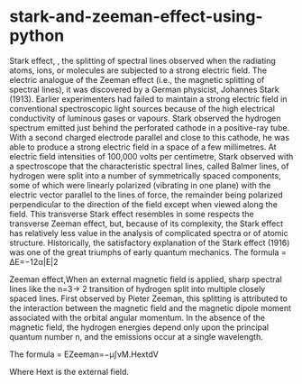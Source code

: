 # stark-and-zeeman-effect-using-python
Stark effect, , the splitting of spectral lines observed when the radiating atoms, ions, or molecules are subjected to a strong electric field. The electric analogue of the Zeeman effect (i.e., the magnetic splitting of spectral lines), it was discovered by a German physicist, Johannes Stark (1913). Earlier experimenters had failed to maintain a strong electric field in conventional spectroscopic light sources because of the high electrical conductivity of luminous gases or vapours. Stark observed the hydrogen spectrum emitted just behind the perforated cathode in a positive-ray tube. With a second charged electrode parallel and close to this cathode, he was able to produce a strong electric field in a space of a few millimetres. At electric field intensities of 100,000 volts per centimetre, Stark observed with a spectroscope that the characteristic spectral lines, called Balmer lines, of hydrogen were split into a number of symmetrically spaced components, some of which were linearly polarized (vibrating in one plane) with the electric vector parallel to the lines of force, the remainder being polarized perpendicular to the direction of the field except when viewed along the field. This transverse Stark effect resembles in some respects the transverse Zeeman effect, but, because of its complexity, the Stark effect has relatively less value in the analysis of complicated spectra or of atomic structure. Historically, the satisfactory explanation of the Stark effect (1916) was one of the great triumphs of early quantum mechanics.
   The formula = ΔE=−12α|E|2




Zeeman effect,When an external magnetic field is applied, sharp spectral lines like the n=3→ 2 transition of hydrogen split into multiple closely spaced lines. First observed by Pieter Zeeman, this splitting is attributed to the interaction between the magnetic field and the magnetic dipole moment associated with the orbital angular momentum. In the absence of the magnetic field, the hydrogen energies depend only upon the principal quantum number n, and the emissions occur at a single wavelength.

The formula = EZeeman=−μ∫νM.HextdV
 
Where Hext is the external field. 
